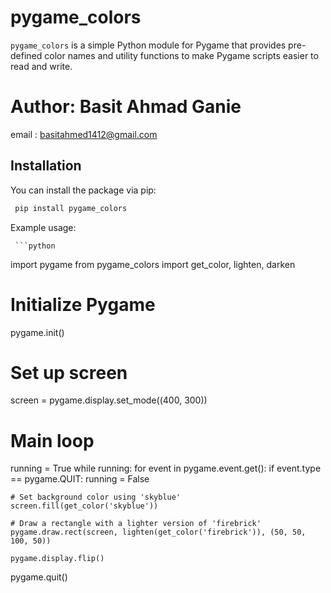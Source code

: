 # pygame_colors

`pygame_colors` is a simple Python module for Pygame that provides pre-defined color names and utility functions to make Pygame scripts easier to read and write.

# Author: Basit Ahmad Ganie 
email : basitahmed1412@gmail.com

## Installation

You can install the package via pip:

```bash
 pip install pygame_colors
 ```
 Example usage:
     
     ```python
import pygame
from pygame_colors import get_color, lighten, darken

# Initialize Pygame
pygame.init()

# Set up screen
screen = pygame.display.set_mode((400, 300))

# Main loop
running = True
while running:
    for event in pygame.event.get():
        if event.type == pygame.QUIT:
            running = False

    # Set background color using 'skyblue'
    screen.fill(get_color('skyblue'))

    # Draw a rectangle with a lighter version of 'firebrick'
    pygame.draw.rect(screen, lighten(get_color('firebrick')), (50, 50, 100, 50))

    pygame.display.flip()

pygame.quit()

```
